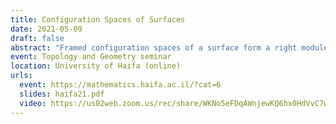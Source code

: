 ```yaml
---
title: Configuration Spaces of Surfaces
date: 2021-05-09
draft: false
abstract: "Framed configuration spaces of a surface form a right module over the framed little disks operad. This rich algebraic structure has important consequences, for example for the computations of manifold calculus or factorization homology. Determining the homotopy type of this operadic right module remains however a difficult task. In this talk, I will explain how to compute the rational homotopy type for oriented compact surfaces. The end result is a finite-dimensional purely combinatorial model. The proof involves several ingredients: Kontsevich’s formality, Tamarkin’s formality, and the cyclic formality of the framed little disks operad. (Joint work with Ricardo Campos and Thomas Willwacher.)"
event: Topology and Geometry seminar
location: University of Haifa (online)
urls:
  event: https://mathematics.haifa.ac.il/?cat=6
  slides: haifa21.pdf
  video: https://us02web.zoom.us/rec/share/WKNo5eFDqAWnjewKQ6hx0HdVvC7wjGPOnxZeHdSj0jQwQfyiat13ErPZ77XQR_qC.dw4Zc6MsytaVwJcH
---
```

